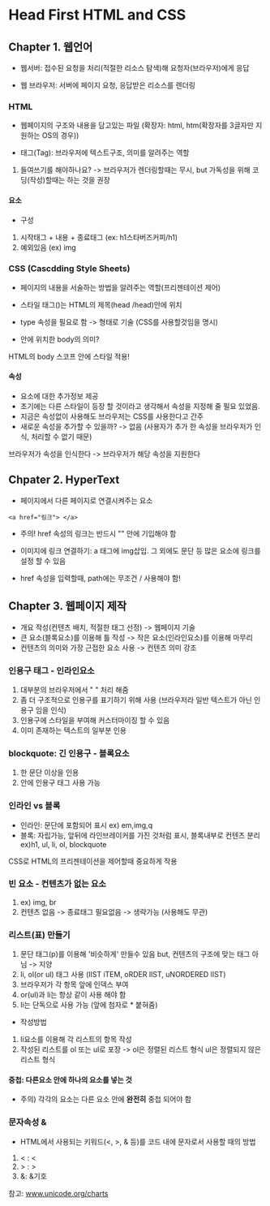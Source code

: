 Head First HTML and CSS
========================

## Chapter 1. 웹언어

* 웹서버: 접수된 요청을 처리(적절한 리소스 탐색)해 요청자(브라우저)에게 응답

* 웹 브라우저: 서버에 페이지 요청, 응답받은 리소스를 렌더링

### HTML
* 웹페이지의 구조와 내용을 담고있는 파일 (확장자: html, htm(확장자를 3글자만 지원하는 OS의 경우))

* 태그(Tag): 브라우저에 텍스트구조, 의미를 알려주는 역할
1. 들여쓰기를 해야하나요? -> 브라우저가 렌더링할때는 무시, but 가독성을 위해 코딩(작성)할때는 하는 것을 권장

#### 요소
* 구성
1. 시작태그 + 내용 + 종료태그 (ex: h1스타버즈커피/h1)
2. 예외있음 (ex) img

### CSS (Cascdding Style Sheets)
* 페이지의 내용을 서술하는 방법을 알려주는 역할(프리젠테이션 제어)
* 스타일 태그(<style> </style>)는 HTML의 제목(head /head)안에 위치
* type 속성을 필요로 함 -> <style type="text/css"> </style> 형태로 기술 (CSS를 사용할것임을 명시)

* <style> </style>안에 위치한 body의 의미?

HTML의 body 스코프 안에 스타일 적용!

#### 속성
* 요소에 대한 추가정보 제공
* 초기에는 다른 스타일이 등장 할 것이라고 생각해서 속성을 지정해 줄 필요 있었음.
* 지금은 속성없이 사용해도 브라우저는 CSS를 사용한다고 간주
* 새로운 속성을 추가할 수 있을까? -> 없음 (사용자가 추가 한 속성을 브라우저가 인식, 처리할 수 없기 때문)

브라우저가 속성을 인식한다 -> 브라우저가 해당 속성을 지원한다

## Chpater 2. HyperText
* 페이지에서 다른 페이지로 연결시켜주는 요소

```
<a href="링크"> </a>
```

* 주의! href 속성의 링크는 반드시 "" 안에 기입해야 함

* 이미지에 링크 연결하기: a 태그에 img삽입. 그 외에도 문단 등 많은 요소에 링크를 설정 할 수 있음

* href 속성을 입력할때, path에는 무조건 / 사용해야 함!

## Chapter 3. 웹페이지 제작
* 개요 작성(컨텐츠 배치, 적절한 태그 선정) -> 웹페이지 기술
* 큰 요소(블록요소)를 이용해 틀 작성 -> 작은 요소(인라인요소)를 이용해 마무리
* 컨텐츠의 의미와 가장 근접한 요소 사용 -> 컨텐츠 의미 강조

### 인용구 태그 - 인라인요소
1. 대부분의 브라우저에서 " " 처리 해줌
2. 좀 더 구조적으로 인용구를 표기하기 위해 사용 (브라우저라 일반 텍스트가 아닌 인용구 임을 인식)
3. 인용구에 스타일을 부여해 커스터마이징 할 수 있음
4. 이미 존재하는 텍스트의 일부분 인용

### blockquote: 긴 인용구 - 블록요소
1. 한 문단 이상을 인용
2. 안에 인용구 태그 사용 가능

### 인라인 vs 블록
* 인라인: 문단에 포함되어 표시 ex) em,img,q
* 블록: 자립가능, 앞뒤에 라인브레이커를 가진 것처럼 표시, 블록내부로 컨텐츠 분리 ex)h1, ul, li, ol, blockquote

CSS로 HTML의 프리젠테이션을 제어할때 중요하게 작용

### 빈 요소 - 컨텐츠가 없는 요소 
1. ex) img, br
2. 컨텐츠 없음 -> 종료태그 필요없음 -> 생략가능 (사용해도 무관)

### 리스트(표) 만들기
1. 문단 태그(p)를 이용해 '비슷하게' 만들수 있음 but, 컨텐츠의 구조에 맞는 태그 아님 -> 지양
2. li, ol(or ul) 태그 사용 (lIST iTEM, oRDER lIST, uNORDERED lIST)
3. 브라우저가 각 항목 앞에 인덱스 부여
4. or(ul)과 li는 항상 같이 사용 해야 함
5. li는 단독으로 사용 가능 (앞에 첨자로 * 붙혀줌)

* 작성방법
1. li요소를 이용해 각 리스트의 항목 작성
2. 작성된 리스트를 ol 또는 ul로 포장 -> ol은 정렬된 리스트 형식 ul은 정렬되지 않은 리스트 형식

#### 중첩: 다른요소 안에 하나의 요소를 넣는 것
* 주의) 각각의 요소는 다른 요소 안에 <b>완전히</b> 중첩 되어야 함

### 문자속성 &
* HTML에서 사용되는 키워드(<, >, & 등)를 코드 내에 문자로서 사용할 때의 방법
1. &lt; : <
2. &gt; : >
3. &amp;: &기호

참고: www.unicode.org/charts

